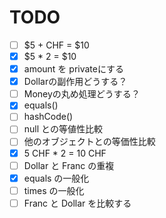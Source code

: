 # TODO
* [ ] $5 + CHF = $10
* [x] $5 * 2 = $10
* [x] amount を privateにする
* [x] Dollarの副作用どうする？
* [ ] Moneyの丸め処理どうする？
* [x] equals()
* [ ] hashCode()
* [ ] null との等値性比較
* [ ] 他のオブジェクトとの等価性比較
* [x] 5 CHF * 2 = 10 CHF
* [ ] Dollar と Franc の重複
* [x] equals の一般化
* [ ] times の一般化
* [ ] Franc と Dollar を比較する
